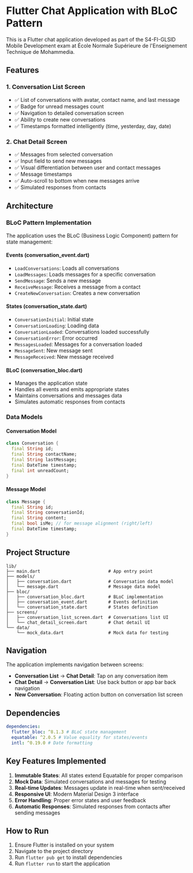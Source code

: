# Flutter Chat Application with BLoC Pattern

This is a Flutter chat application developed as part of the S4-FI-GLSID Mobile Development exam at École Normale Supérieure de l'Enseignement Technique de Mohammedia.

## Features

### 1. Conversation List Screen

- ✅ List of conversations with avatar, contact name, and last message
- ✅ Badge for unread messages count
- ✅ Navigation to detailed conversation screen
- ✅ Ability to create new conversations
- ✅ Timestamps formatted intelligently (time, yesterday, day, date)

### 2. Chat Detail Screen

- ✅ Messages from selected conversation
- ✅ Input field to send new messages
- ✅ Visual differentiation between user and contact messages
- ✅ Message timestamps
- ✅ Auto-scroll to bottom when new messages arrive
- ✅ Simulated responses from contacts

## Architecture

### BLoC Pattern Implementation

The application uses the BLoC (Business Logic Component) pattern for state management:

#### Events (conversation_event.dart)

- `LoadConversations`: Loads all conversations
- `LoadMessages`: Loads messages for a specific conversation
- `SendMessage`: Sends a new message
- `ReceiveMessage`: Receives a message from a contact
- `CreateNewConversation`: Creates a new conversation

#### States (conversation_state.dart)

- `ConversationInitial`: Initial state
- `ConversationLoading`: Loading data
- `ConversationLoaded`: Conversations loaded successfully
- `ConversationError`: Error occurred
- `MessagesLoaded`: Messages for a conversation loaded
- `MessageSent`: New message sent
- `MessageReceived`: New message received

#### BLoC (conversation_bloc.dart)

- Manages the application state
- Handles all events and emits appropriate states
- Maintains conversations and messages data
- Simulates automatic responses from contacts

### Data Models

#### Conversation Model

```dart
class Conversation {
  final String id;
  final String contactName;
  final String lastMessage;
  final DateTime timestamp;
  final int unreadCount;
}
```

#### Message Model

```dart
class Message {
  final String id;
  final String conversationId;
  final String content;
  final bool isMe; // for message alignment (right/left)
  final DateTime timestamp;
}
```

## Project Structure

```
lib/
├── main.dart                          # App entry point
├── models/
│   ├── conversation.dart              # Conversation data model
│   └── message.dart                   # Message data model
├── bloc/
│   ├── conversation_bloc.dart         # BLoC implementation
│   ├── conversation_event.dart        # Events definition
│   └── conversation_state.dart        # States definition
├── screens/
│   ├── conversation_list_screen.dart  # Conversations list UI
│   └── chat_detail_screen.dart        # Chat detail UI
└── data/
    └── mock_data.dart                 # Mock data for testing
```

## Navigation

The application implements navigation between screens:

- **Conversation List** → **Chat Detail**: Tap on any conversation item
- **Chat Detail** → **Conversation List**: Use back button or app bar back navigation
- **New Conversation**: Floating action button on conversation list screen

## Dependencies

```yaml
dependencies:
  flutter_bloc: ^8.1.3 # BLoC state management
  equatable: ^2.0.5 # Value equality for states/events
  intl: ^0.19.0 # Date formatting
```

## Key Features Implemented

1. **Immutable States**: All states extend Equatable for proper comparison
2. **Mock Data**: Simulated conversations and messages for testing
3. **Real-time Updates**: Messages update in real-time when sent/received
4. **Responsive UI**: Modern Material Design 3 interface
5. **Error Handling**: Proper error states and user feedback
6. **Automatic Responses**: Simulated responses from contacts after sending messages

## How to Run

1. Ensure Flutter is installed on your system
2. Navigate to the project directory
3. Run `flutter pub get` to install dependencies
4. Run `flutter run` to start the application
